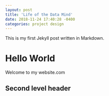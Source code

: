 ```yaml
---
layout: post
title: 'Life of the Data Mind'
date: 2018-11-24 17:40:28 -0400
categories: project design
---
```


This is my first Jekyll post written in Markdown.

# Hello World

Welcome to my website.com

## Second level header
